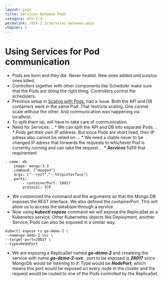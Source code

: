 ```yaml
---
layout: page
title: Services Between Pods
category: dtk-2.3
permalink: /dtk-2.3/services-bwtween-pods
chapter: 2
---
```


# Using Services for Pod communication
* Pods are born and they die. Never healed. New ones added and surplus ones killed.
* Controllers together with other components like Scheduler make sure that the Pods are doing the right thing. Controllers control the schedulers.
* Previous setup in [Scaling with Pods](/dtk-2.3/scaling-with-pods), had a issue. Both the API and DB containers were in the same Pod. That restricts scaling. One cannot scale without the other. And communication was happening via localhost.
* To split them up, will have to take care of communication.
* Need for Services:
.. * We can spilt the API and DB into separate Pods.
.. * Pods get their own IP address. But since Pods are short lived, their IP adress also cannot be relied on.
.. * We need a stable never to be changed IP adress that forwards the requests to whichever Pod is currently running and can take the request.
.. * ***Services*** fulfill that requirement
```
- name: db
    image: mongo:3.3
    command: ["mongod"]
    args: ["--rest","--httpinterface"]
    ports:
        - containerPort: 28017
        protocol: TCP
``` 
* We customized the command and the arguments so that the Mongo DB exposes the REST interface. We also defined the containerPort. This will allow us to access the database through a service.
* Now using ***kubectl expose*** command we will expose the ReplicaSet as a Kubenetes service.
Other Kubernetes objects like Deployment, another Service, Pods can also be exposed in a similar way.

```
kubectl expose rs go-demo-2 \
--name=go-demo-2-svc \
--target-port=28017 \
--type=NodePort
```

* We are exposing a ReplicaSet named ***go-demo-2*** and createing the service with name ***go-demo-2-svc*** , port to be exposed is ***28017*** since MongoDb would be listening to it. Type would be ***NodePort***, which means this port would be exposed on every node in the cluster and the request would be routed to one of the Pods controlled by the ReplicaSet.

